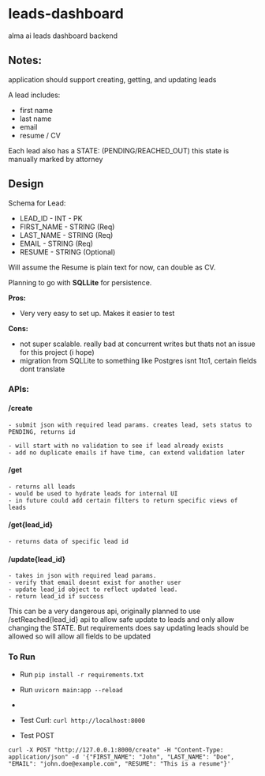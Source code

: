 # leads-dashboard
alma ai leads dashboard backend


## Notes:
application should support creating, getting, and updating leads

A lead includes:
- first name
- last name
- email
- resume / CV

Each lead also has a STATE: (PENDING/REACHED_OUT)
this state is manually marked by attorney

## Design

Schema for Lead:
- LEAD_ID - INT - PK
- FIRST_NAME - STRING (Req)
- LAST_NAME - STRING (Req)
- EMAIL - STRING (Req)
- RESUME - STRING (Optional)

Will assume the Resume is plain text for now, can double as CV.

Planning to go with **SQLLite** for persistence.

__Pros:__ 
- Very very easy to set up. Makes it easier to test

__Cons:__
- not super scalable. really bad at concurrent writes but thats not an issue for this project (i hope)
- migration from SQLLite to something like Postgres isnt 1to1, certain fields dont translate

### APIs:
#### /create 
    - submit json with required lead params. creates lead, sets status to PENDING, returns id

    - will start with no validation to see if lead already exists
    - add no duplicate emails if have time, can extend validation later

#### /get 
    - returns all leads
    - would be used to hydrate leads for internal UI
    - in future could add certain filters to return specific views of leads

#### /get{lead_id} 
    - returns data of specific lead id


#### /update{lead_id}
    - takes in json with required lead params.
    - verify that email doesnt exist for another user
    - update lead_id object to reflect updated lead. 
    - return lead_id if success

This can be a very dangerous api, originally planned to use /setReached{lead_id} api to allow safe
update to leads and only allow changing the STATE. But requirements does say updating leads should
be allowed so will allow all fields to be updated


### To Run

- Run `pip install -r requirements.txt`
- Run `uvicorn main:app --reload`
- 
- Test Curl: `curl http://localhost:8000`

- Test POST
```
curl -X POST "http://127.0.0.1:8000/create" -H "Content-Type: application/json" -d '{"FIRST_NAME": "John", "LAST_NAME": "Doe", "EMAIL": "john.doe@example.com", "RESUME": "This is a resume"}'
```
